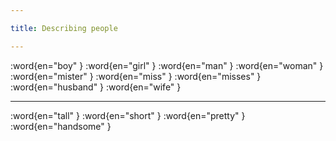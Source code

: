 ```yaml
---

title: Describing people

---
```


:word{en="boy" }
:word{en="girl" }
:word{en="man" }
:word{en="woman" }
:word{en="mister" }
:word{en="miss" }
:word{en="misses" }
:word{en="husband" }
:word{en="wife" }

--------------------------------------------------

:word{en="tall" }
:word{en="short" }
:word{en="pretty" }
:word{en="handsome" }
